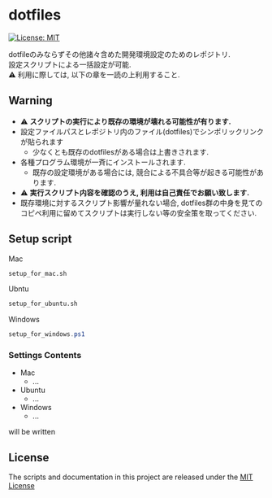 # dotfiles

[![License: MIT](https://img.shields.io/badge/License-MIT-yellow.svg)](https://opensource.org/licenses/MIT)

dotfileのみならずその他諸々含めた開発環境設定のためのレポジトリ.  
設定スクリプトによる一括設定が可能.  
:warning: 利用に際しては, 以下の章を一読の上利用すること.

## Warning

- :warning: **スクリプトの実行により既存の環境が壊れる可能性が有ります.**
- 設定ファイルパスとレポジトリ内のファイル(dotfiles)でシンポリックリンクが貼られます
  - 少なくとも既存のdotfilesがある場合は上書きされます.
- 各種プログラム環境が一斉にインストールされます.
  - 既存の設定環境がある場合には, 競合による不具合等が起きる可能性があります.
- :warning: **実行スクリプト内容を確認のうえ, 利用は自己責任でお願い致します.**
- 既存環境に対するスクリプト影響が量れない場合, dotfiles群の中身を見てのコピペ利用に留めてスクリプトは実行しない等の安全策を取ってください.

## Setup script

Mac

```bash
setup_for_mac.sh
```

Ubntu

```bash
setup_for_ubuntu.sh
```

Windows

```ps1
setup_for_windows.ps1
```

### Settings Contents

- Mac
  - ...
- Ubuntu
  - ...
- Windows
  - ...

will be written

## License

The scripts and documentation in this project are released under the [MIT License](LICENSE)
